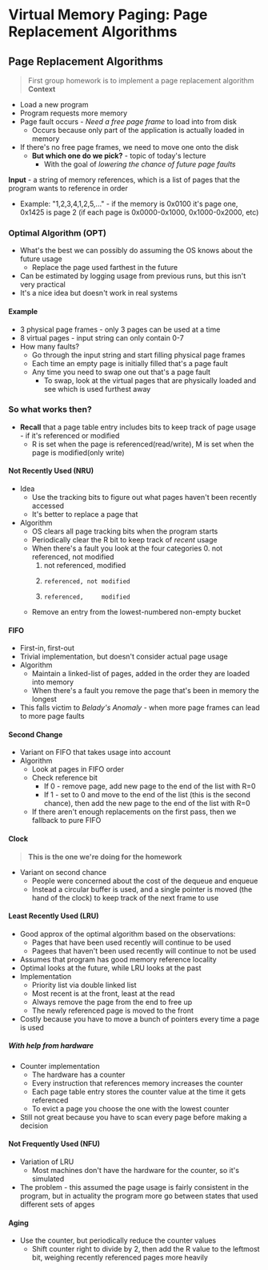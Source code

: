 # Virtual Memory Paging: Page Replacement Algorithms

## Page Replacement Algorithms
> First group homework is to implement a page replacement algorithm
**Context**
* Load a new program
* Program requests more memory
* Page fault occurs - *Need a free page frame* to load into from disk
  * Occurs because only part of the application is actually loaded in memory
* If there's no free page frames, we need to move one onto the disk
  * **But which one do we pick?** - topic of today's lecture
    * With the goal of *lowering the chance of future page faults*

**Input** - a string of memory references, which is a list of pages that the program wants to reference in order
  * Example: "1,2,3,4,1,2,5,..." - if the memory is 0x0100 it's page one, 0x1425 is page 2 (if each page is 0x0000-0x1000, 0x1000-0x2000, etc)

### Optimal Algorithm (OPT)
* What's the best we can possibly do assuming the OS knows about the future usage
  * Replace the page used farthest in the future
* Can be estimated by logging usage from previous runs, but this isn't very practical
* It's a nice idea but doesn't work in real systems

#### Example
* 3 physical page frames - only 3 pages can be used at a time
* 8 virtual pages - input string can only contain 0-7
* How many faults?
  * Go through the input string and start filling physical page frames
  * Each time an empty page is initially filled that's a page fault
  * Any time you need to swap one out that's a page fault
    * To swap, look at the virtual pages that are physically loaded and see which is used furthest away

### So what works then?
* **Recall** that a page table entry includes bits to keep track of page usage - if it's referenced or modified
  * R is set when the page is referenced(read/write), M is set when the page is modified(only write)

#### Not Recently Used (NRU)
* Idea
  * Use the tracking bits to figure out what pages haven't been recently accessed
  * It's better to replace a page that 
* Algorithm
  * OS clears all page tracking bits when the program starts
  * Periodically clear the R bit to keep track of *recent* usage
  * When there's a fault you look at the four categories
    0. not referenced, not modified
    1. not referenced,     modified
    2.     referenced, not modified
    3.     referenced,     modified
  * Remove an entry from the lowest-numbered non-empty bucket

#### FIFO
* First-in, first-out
* Trivial implementation, but doesn't consider actual page usage
* Algorithm
  * Maintain a linked-list of pages, added in the order they are loaded into memory
  * When there's a fault you remove the page that's been in memory the longest
* This falls victim to *Belady's Anomaly* - when more page frames can lead to more page faults

#### Second Change
* Variant on FIFO that takes usage into account
* Algorithm
  * Look at pages in FIFO order
  * Check reference bit
    * If 0 - remove page, add new page to the end of the list with R=0
    * If 1 - set to 0 and move to the end of the list (this is the second chance), then add the new page to the end of the list with R=0
  * If there aren't enough replacements on the first pass, then we fallback to pure FIFO

#### Clock
> **This is the one we're doing for the homework**
* Variant on second chance
  * People were concerned about the cost of the dequeue and enqueue
  * Instead a circular buffer is used, and a single pointer is moved (the hand of the clock) to keep track of the next frame to use

#### Least Recently Used (LRU)
* Good approx of the optimal algorithm based on the observations:
  * Pages that have been used recently will continue to be used
  * Pagees that haven't been used recently will continue to not be used
* Assumes that program has good memory reference locality
* Optimal looks at the future, while LRU looks at the past
* Implementation
  * Priority list via double linked list
  * Most recent is at the front, least at the read
  * Always remove the page from the end to free up
  * The newly referenced page is moved to the front
* Costly because you have to move a bunch of pointers every time a page is used

##### With help from hardware
* Counter implementation
  * The hardware has a counter
  * Every instruction that references memory increases the counter
  * Each page table entry stores the counter value at the time it gets referenced
  * To evict a page you choose the one with the lowest counter
* Still not great because you have to scan every page before making a decision

#### Not Frequently Used (NFU)
* Variation of LRU
  * Most machines don't have the hardware for the counter, so it's simulated
* The problem - this assumed the page usage is fairly consistent in the program, but in actuality the program more go between states that used different sets of apges

#### Aging
* Use the counter, but periodically reduce the counter values
  * Shift counter right to divide by 2, then add the R value to the leftmost bit, weighing recently referenced pages more heavily

